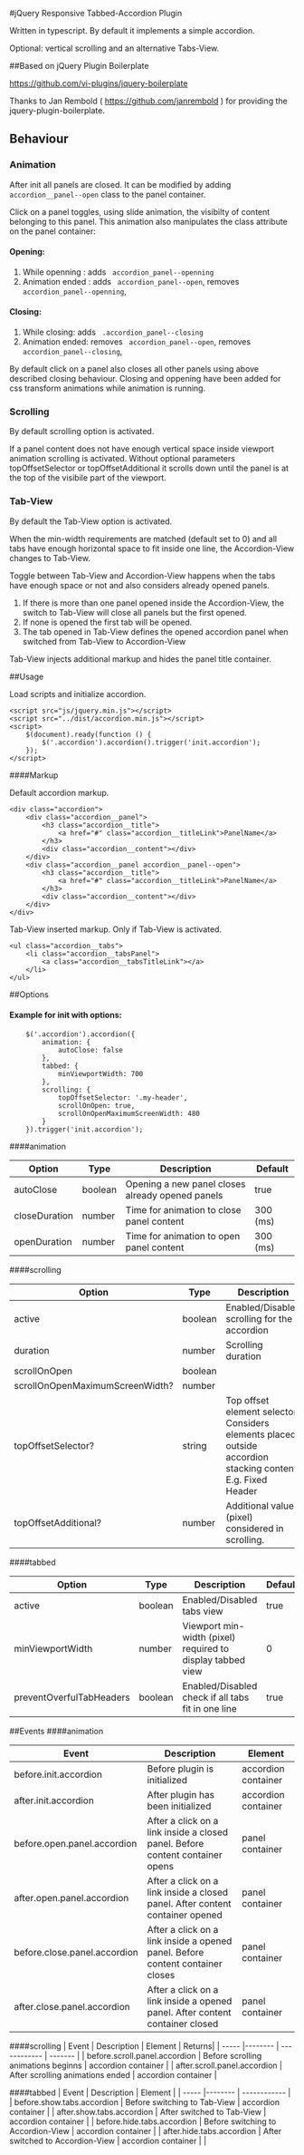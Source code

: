 #jQuery Responsive Tabbed-Accordion Plugin 

Written in typescript. By default it implements a simple accordion.

Optional: vertical scrolling and an alternative Tabs-View.  
 
##Based on jQuery Plugin Boilerplate

https://github.com/vi-plugins/jquery-boilerplate

Thanks to Jan Rembold ( https://github.com/janrembold ) for providing the jquery-plugin-boilerplate.

## Behaviour

### Animation
After init all panels are closed. 
It can be modified by adding ```accordion__panel--open``` class to the panel container.

Click on a panel toggles, using slide animation, the visibilty of content belonging to this panel. 
This animation also manipulates the class attribute on the panel container:

#### Opening:
1. While openning : adds ``` accordion_panel--openning```
2. Animation ended : adds ``` accordion_panel--open```, removes ``` accordion_panel--openning```,

#### Closing:
1. While closing: adds ``` .accordion_panel--closing```
2. Animation ended: removes ``` accordion_panel--open```, removes ``` accordion_panel--closing```,

By default click on a panel also closes all other panels using above described closing behaviour. 
Closing and oppening have been added for css transform animations while animation is running.

### Scrolling
By default scrolling option is activated.

If a panel content does not have enough vertical space inside viewport animation scrolling is activated.
Without optional parameters topOffsetSelector or topOffsetAdditional it scrolls down until the panel is at the top of the visibile part of the viewport.

### Tab-View
By default the Tab-View option is activated.

When the min-width requirements are matched (default set to 0) 
and all tabs have enough horizontal space to fit inside one line, the Accordion-View changes to Tab-View.

Toggle between Tab-View and Accordion-View happens when the tabs have enough space or not and also considers already opened panels.
1. If there is more than one panel opened inside the Accordion-View, the switch to Tab-View will close all panels but the first opened.
2. If none is opened the first tab will be opened. 
3. The tab opened in Tab-View defines the opened accordion panel when switched from Tab-View to Accordion-View  


Tab-View injects additional markup and hides the panel title container.

##Usage

Load scripts and initialize accordion.

```
<script src="js/jquery.min.js"></script>
<script src="../dist/accordion.min.js"></script>
<script>
    $(document).ready(function () {
        $('.accordion').accordion().trigger('init.accordion');
    });
</script>
```

####Markup

Default accordion markup.

```
<div class="accordion">
    <div class="accordion__panel">
        <h3 class="accordion__title">
            <a href="#" class="accordion__titleLink">PanelName</a>
        </h3>
        <div class="accordion__content"></div>
    </div>
    <div class="accordion__panel accordion__panel--open">
        <h3 class="accordion__title">
            <a href="#" class="accordion__titleLink">PanelName</a>
        </h3>
        <div class="accordion__content"></div>
    </div>
</div>
```

Tab-View inserted markup. Only if Tab-View is activated.

```
<ul class="accordion__tabs">
    <li class="accordion__tabsPanel">
        <a class="accordion__tabsTitleLink"></a>
    </li>
</ul> 
```


##Options

#### Example for init with options:
```
    $('.accordion').accordion({ 
        animation: {
            autoClose: false
        },
        tabbed: {
            minViewportWidth: 700
        }, 
        scrolling: {
            topOffsetSelector: '.my-header', 
            scrollOnOpen: true, 
            scrollOnOpenMaximumScreenWidth: 480
        }
    }).trigger('init.accordion');
```

####animation

| Option | Type | Description | Default |
| ------ | ---- | ----------- | ------- |
| autoClose | boolean | Opening a new panel closes already opened panels | true |
| closeDuration | number | Time for animation to close panel content | 300 (ms) |
| openDuration | number | Time for animation to open panel content | 300 (ms) |

####scrolling

| Option | Type | Description | Default |
| ------ | ---- | ----------- | ------- |
| active | boolean | Enabled/Disabled scrolling for the accordion | true |
| duration | number | Scrolling duration | 300ms |
| scrollOnOpen | boolean |  | true |
| scrollOnOpenMaximumScreenWidth? | number |  | |
| topOffsetSelector? | string | Top offset element selector. Considers elements placed outside accordion stacking content. E.g. Fixed Header  |  |
| topOffsetAdditional? | number | Additional value (pixel) considered in scrolling. |  |

####tabbed

| Option | Type | Description | Default |
| ------ | ---- | ----------- | ------- |
| active | boolean | Enabled/Disabled tabs view | true |
| minViewportWidth | number | Viewport min-width (pixel) required to display tabbed view | 0 |
| preventOverfulTabHeaders | boolean | Enabled/Disabled check if all tabs fit in one line  | true |


##Events
####animation

| Event | Description | Element  |
| ----- |-------- | ------------ |
| before.init.accordion | Before plugin is initialized | accordion container |
| after.init.accordion | After plugin has been initialized | accordion container |
| before.open.panel.accordion | After a click on a link inside a closed panel. Before content container opens | panel container | 
| after.open.panel.accordion | After a click on a link inside a closed panel. After content container opened | panel container | 
| before.close.panel.accordion | After a click on a link inside a opened panel. Before content container closes | panel container | 
| after.close.panel.accordion | After a click on a link inside a opened panel. After content container closed | panel container | 

####scrolling
| Event | Description | Element  | Returns|
| ----- |-------- | ------------ | ------- |
| before.scroll.panel.accordion | Before scrolling animations beginns | accordion container |
| after.scroll.panel.accordion | After scrolling animations ended | accordion container |
 
####tabbed
| Event | Description | Element  |
| ----- |-------- | ------------ |
| before.show.tabs.accordion | Before switching to Tab-View | accordion container |
| after.show.tabs.accordion | After switched to Tab-View | accordion container |
| before.hide.tabs.accordion | Before switching to Accordion-View | accordion container |
| after.hide.tabs.accordion | After switched to Accordion-View | accordion container |
|